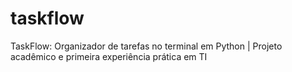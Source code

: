 # taskflow
TaskFlow: Organizador de tarefas no terminal em Python | Projeto acadêmico e primeira experiência prática em TI
